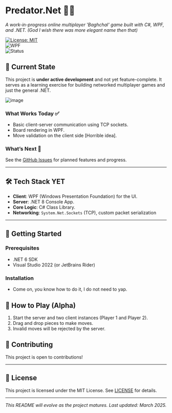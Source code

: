 # Predator.Net 🐅🐐  
*A work-in-progress online multiplayer 'Baghchal' game built with C#, WPF, and .NET.*
*(God I wish there was more elegant name then that)*

[![License: MIT](https://img.shields.io/badge/License-MIT-blue.svg)](https://opensource.org/licenses/MIT)  
![WPF](https://img.shields.io/badge/-WPF-0078D6?logo=.net)  
![Status](https://img.shields.io/badge/Status-Alpha-red)

## 📌 **Current State**  
This project is **under active development** and not yet feature-complete. It serves as a learning exercise for building networked multiplayer games and just the general .NET.  

![image](https://github.com/user-attachments/assets/929629c2-b40d-418c-b4d0-43826f91a9c6)


### What Works Today ✅  
- Basic client-server communication using TCP sockets.  
- Board rendering in WPF.  
- Move validation on the client side [Horrible idea].   

### What’s Next 🚧  
See the [GitHub Issues](https://github.com/bibidhSubedi0/Predator/issues) for planned features and progress.  

---

## 🛠️ **Tech Stack YET**  
- **Client**: WPF (Windows Presentation Foundation) for the UI.  
- **Server**: .NET 8 Console App.  
- **Core Logic**: C# Class Library.  
- **Networking**: `System.Net.Sockets` (TCP), custom packet serialization

---

## 🚀 **Getting Started**  
### Prerequisites  
- .NET 6 SDK  
- Visual Studio 2022 (or JetBrains Rider)  

### Installation  
- Come on, you know how to do it, I do not need to yap.

## 📖 **How to Play (Alpha)**  
1. Start the server and two client instances (Player 1 and Player 2).  
2. Drag and drop pieces to make moves.  
3. Invalid moves will be rejected by the server.  


## 🤝 **Contributing**  
This project is open to contributions!

---

## 📜 **License**  
This project is licensed under the MIT License. See [LICENSE](LICENSE) for details.  

---

*This README will evolve as the project matures. Last updated: March 2025.*  
